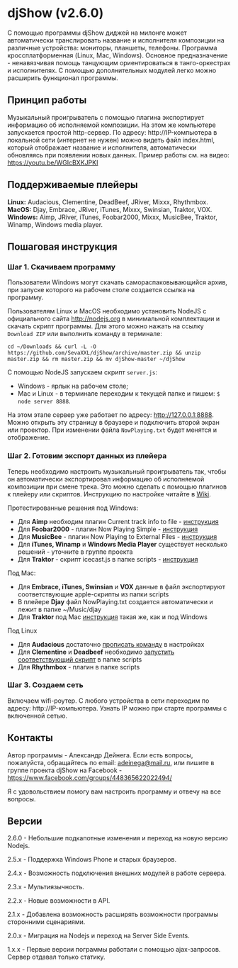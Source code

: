 # djShow (v2.6.0)

С помощью программы djShow диджей на милонге может автоматически транслировать название и исполнителя композиции на различные устройства: мониторы, планшеты, телефоны. Программа кроссплатформенная (Linux, Mac, Windows). Основное предназначение - ненавязчивая помощь танцующим ориентироваться в танго-оркестрах и исполнителях. С помощью дополнительных модулей легко можно расширить функционал программы.


## Принцип работы

Музыкальный проигрыватель с помощью плагина экспортирует информацию об исполняемой композиции. На этом же компьютере запускается простой http-сервер. По адресу: http://IP-компьютера в локальной сети (интернет не нужен) можно видеть файл index.html, который отображает название и исполнителя, автоматически обновляясь при появлении новых данных. Пример работы см. на видео: https://youtu.be/WGIcBXKJPKI


## Поддерживаемые плейеры

**Linux:** Audacious, Clementine, DeadBeef, JRiver, Mixxx, Rhythmbox.
**MacOS:** Djay, Embrace, JRiver, iTunes, Mixxx, Swinsian, Traktor, VOX.
**Windows:** Aimp, JRiver, iTunes, Foobar2000, Mixxx, MusicBee, Traktor, Winamp, Windows media player.


## Пошаговая инструкция

### Шаг 1. Скачиваем программу

Пользователи Windows могут скачать самораспаковывающийся архив, при запуске которого на рабочем столе создается ссылка на программу.

Пользователям Linux и MacOS необходимо установить NodeJS с официального сайта http://nodejs.org в минимальной комплектации и скачать скрипт программы. Для этого можно нажать на ссылку `Download ZIP` или выполнить команду в терминале:

	cd ~/Downloads && curl -L -O https://github.com/SevaXXL/djShow/archive/master.zip && unzip master.zip && rm master.zip && mv djShow-master ~/djShow
С помощью NodeJS запускаем скрипт `server.js`:
- Windows - ярлык на рабочем столе;
- Mac и Linux - в терминале переходим к текущей папке и пишем: `$ node server 8888`.

На этом этапе сервер уже работает по адресу: http://127.0.0.1:8888. Можно открыть эту страницу в браузере и подключить второй экран или проектор. При изменении файла `NowPlaying.txt` будет менятся и отображение.


### Шаг 2. Готовим экспорт данных из плейера

Теперь необходимо настроить музыкальный проигрыватель так, чтобы он автоматически экспортировал информацию об исполняемой композиции при смене трека. Это можно сделать с помощью плагинов к плейеру или скриптов. Инструкцию по настройке читайте в [Wiki](https://github.com/SevaXXL/djShow/wiki).

Протестированные решения под Windows:
- Для **Aimp** необходим плагин Current track info to file - [инструкция](https://github.com/SevaXXL/djShow/wiki/Export-from-Aimp)
- Для **Foobar2000** - плагин Now Playing Simple - [инструкция](https://github.com/SevaXXL/djShow/wiki/Export-from-Foobar2000)
- Для **MusicBee** - плагин Now Playing to External Files - [инструкция](https://github.com/SevaXXL/djShow/wiki/Export-from-MusicBee)
- Для **iTunes, Winamp** и **Windows Media Player** существует несколько решений - уточните в группе проекта
- Для **Traktor** - скрипт icecast.js в папке scripts - [инструкция](https://github.com/SevaXXL/djShow/wiki/Export-from-Traktor)

Под Mac:
- Для **Embrace, iTunes, Swinsian** и **VOX** данные в файл экспортируют соответствующие apple-скрипты из папки scripts
- В плейере **Djay** файл NowPlaying.txt создается автоматически и лежит в папке ~/Music/djay
- Для **Traktor** под Mac [инструкция](https://github.com/SevaXXL/djShow/wiki/Export-from-Traktor) такая же, как и под Windows

Под Linux
- Для **Audacious** достаточно [прописать команду](https://github.com/SevaXXL/djShow/wiki/Export-from-Audacious) в настройках
- Для **Clementine** и **Deadbeef** необходимо [запустить соответствующий скрипт](https://github.com/SevaXXL/djShow/wiki/Child-process) в папке scripts
- Для **Rhythmbox** - плагин в папке scripts


### Шаг 3. Создаем сеть

Включаем wifi-роутер. С любого устройства в сети переходим по адресу: http://IP-компьютера. Узнать IP можно при старте программы с включенной сетью.


## Контакты

Автор программы - Александр Дейнега. Если есть вопросы, пожалуйста, обращайтесь по email: adeinega@mail.ru, или пишите в группе проекта djShow на Facebook - https://www.facebook.com/groups/448365622022494/

Я с удовольствием помогу вам настроить программу и отвечу на все вопросы.


## Версии

2.6.0 - Небольшие подкапотные изменения и переход на новую версию Nodejs.

2.5.x - Поддержка Windows Phone и старых браузеров.

2.4.x - Возможность подключения внешних модулей в работе сервера.

2.3.x - Мультиязычность.

2.2.x - Новые возможности в API.

2.1.x - Добавлена возможность расширять возможности программы сторонними сценариями.

2.0.x - Миграция на Nodejs и переход на Server Side Events.

1.x.x - Первые версии пограммы работали с помощью ajax-запросов. Сервер отдавал только статику.